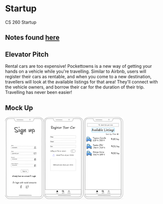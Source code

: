 # Startup
CS 260 Startup

## Notes found [here](notes.md)

## Elevator Pitch
Rental cars are too expensive! Pockettowns is a new way of getting your hands on a vehicle while you're travelling. Similar to Airbnb, users will register their cars as rentable, and when you come to a new destination, travellers will look at the available listings for that area! They'll connect with the vehicle owners, and borrow their car for the duration of their trip. Travelling has never been easier!

## Mock Up
<img style="float: left; height: 200pt" src="mockImages/SignUp.png" />
<img style="float: left; height: 200pt" src="mockImages/RegisterCar.png" />
<img style="float: left; height: 200pt" src="mockImages/AvailableListings.png" />


